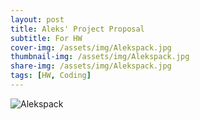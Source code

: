 ```yaml
---
layout: post
title: Aleks' Project Proposal
subtitle: For HW 
cover-img: /assets/img/Alekspack.jpg
thumbnail-img: /assets/img/Alekspack.jpg
share-img: /assets/img/Alekspack.jpg
tags: [HW, Coding]
---
```


![Alekspack](/assets/img/Alekspack.jpg "Alekspack")
